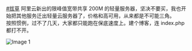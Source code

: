 [#拔草](https://e5n.cc/tags/%E6%8B%94%E8%8D%89) 阿里云新出的限峰值宽带共享 200M 的轻量服务器，坚决不要买，我也开始把其他服务迁出轻量云服务器了，价格和高可用，从来都是不可能三角。  
按照惯例，过不了几天，大家都只能跑在保底速度上。建个博客，连 index.php 都打不开。

![Image 1](https://files.e5n.cc/media_attachments/files/113/719/251/043/000/344/original/16ac4d88c8f7b99d.png)